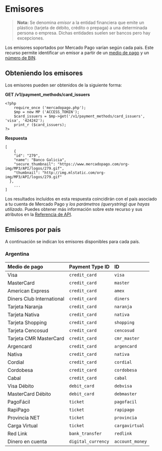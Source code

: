 # Emisores

> **Nota:** Se denomina *emisor* a la entidad financiera que emite un plástico (tarjeta de débito, crédito o prepaga) a una determinada persona o empresa. Dichas entidades suelen ser bancos pero hay excepciones.

Los emisores soportados por Mercado Pago varían según cada país. Este recurso permite identificar un emisor a partir de un [medio de pago](#) y un [número de BIN](#).

## Obteniendo los emisores

Los emisores pueden ser obtenidos de la siguiente forma:

**GET /v1/payment_methods/card_issuers**

	<?php
		require_once ('mercadopago.php');
		$mp = new MP ('ACCESS_TOKEN');
		$card_issuers = $mp->get('/v1/payment_methods/card_issuers', 'visa', '424242');
		print_r ($card_issuers);
	?>
	
**Respuesta**

	[
		{
	    "id": "279",
	    "name": "Banco Galicia",
	    "secure_thumbnail": "https://www.mercadopago.com/org-img/MP3/API/logos/279.gif",
	    "thumbnail": "http://img.mlstatic.com/org-img/MP3/API/logos/279.gif"
	  },
		...
	]

Los resultados incluídos en esta respuesta coincidirán con el país asociado a tu cuenta de Mercado Pago y *los parámetros (querystring) que hayas utilizado*. Puedes obtener más información sobre este recurso y sus atributos en la [Referencia de API](#).

## Emisores por país

A continuación se indican los emisores disponibles para cada país.

### Argentina

Medio de pago   				| Payment Type ID          | ID  
:-------------------------	| :----------------------- |:--------------------
Visa							| `credit_card`            | `visa`
MasterCard					| `credit_card`            | `master`
American Express				| `credit_card`            | `amex`
Diners Club International	| `credit_card`            | `diners`
Tarjeta Naranja				| `credit_card`            | `naranja`
Tarjeta Nativa				| `credit_card`            | `nativa`
Tarjeta Shopping				| `credit_card`            | `shopping`
Tarjeta Cencosud				| `credit_card`            | `cencosud`
Tarjeta CMR MasterCard   	| `credit_card`            | `cmr_master`
Argencard      				| `credit_card`            | `argencard`
Nativa         				| `credit_card`            | `nativa`
Cordial      		    		| `credit_card`            | `cordial`
Cordobesa      				| `credit_card`            | `cordobesa`
Cabal							| `credit_card`            | `cabal`
Visa Débito       			| `debit_card`             | `debvisa`
MasterCard Débito			| `debit_card`             | `debmaster`
PagoFácil						| `ticket`                 | `pagofacil`
RapiPago						| `ticket`                 | `rapipago`
Provincia NET					| `ticket`                 | `provincia`
Carga Virtual					| `ticket`                 | `cargavirtual`
Red Link			       	| `bank_transfer`          | `redlink`
Dinero en cuenta	       	| `digital_currency`       | `account_money`